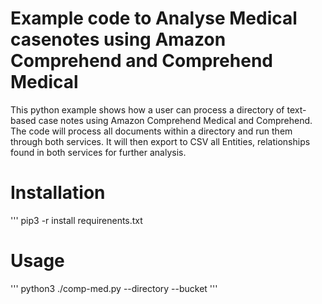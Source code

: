 # Example code to Analyse Medical casenotes using Amazon Comprehend and Comprehend Medical
This python example shows how a user can process a directory of text-based case notes using Amazon
Comprehend Medical and Comprehend. The code will process all documents within a directory and run
them through both services. It will then export to CSV all Entities, relationships found in both
services for further analysis. 

# Installation

'''
pip3 -r install requirenents.txt

# Usage
'''
python3 ./comp-med.py --directory <directory> --bucket <bucket>
'''
  
